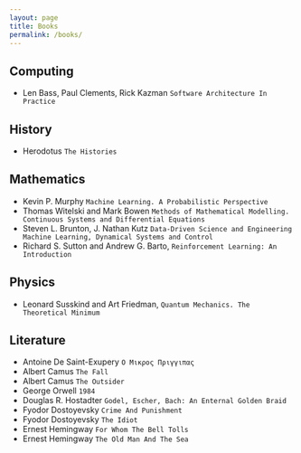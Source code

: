 ```yaml
---
layout: page
title: Books
permalink: /books/
---
```



## Computing

- Len Bass, Paul Clements, Rick Kazman ```Software Architecture In Practice```

## History

- Herodotus ```The Histories```

## Mathematics

- Kevin P. Murphy ```Machine Learning. A Probabilistic Perspective```
- Thomas Witelski and Mark Bowen ```Methods of Mathematical Modelling. Continuous Systems and Differential Equations```
- Steven L. Brunton, J. Nathan Kutz ```Data-Driven Science and Engineering Machine Learning, Dynamical Systems and Control```
- Richard S. Sutton and Andrew G. Barto, ```Reinforcement Learning: An Introduction```

## Physics

- Leonard Susskind and Art Friedman, ```Quantum Mechanics. The Theoretical Minimum```

## Literature

- Antoine De Saint-Exupery  ```Ο Μικρος Πριγγιπας```
- Albert Camus ```The Fall```
- Albert Camus ```The Outsider```
- George Orwell ```1984```
- Douglas R. Hostadter ```Godel, Escher, Bach: An Enternal Golden Braid```
- Fyodor Dostoyevsky ```Crime And Punishment```
- Fyodor Dostoyevsky ```The Idiot```
- Ernest Hemingway ```For Whom The Bell Tolls```
- Ernest Hemingway ```The Old Man And The Sea```


